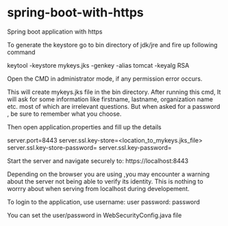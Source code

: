 # spring-boot-with-https
Spring boot application with https

To generate the keystore go to bin directory of jdk/jre and fire up following command

keytool -keystore mykeys.jks -genkey -alias tomcat -keyalg RSA

Open the CMD in administrator mode, if any permission error occurs.

This will create mykeys.jks file in the bin directory.
After running this cmd, It will ask for some information like firstname, lastname, organization name etc. most of which are irrelevant questions.
But when asked for a password , be sure to remember what you choose.

Then open application.properties and fill up the details

server.port=8443
server.ssl.key-store=<location_to_mykeys.jks_file>
server.ssl.key-store-password=<password>
server.ssl.key-password=<password>
  
  
Start the server and navigate securely to:
https://localhost:8443

Depending on the browser you are using ,you may encounter a warning about the server not being able to verify its identity.
This is nothing to worrry about when serving from localhost during developement.


To login to the application, use 
username: user
password: password 

You can set the user/password in WebSecurityConfig.java file

